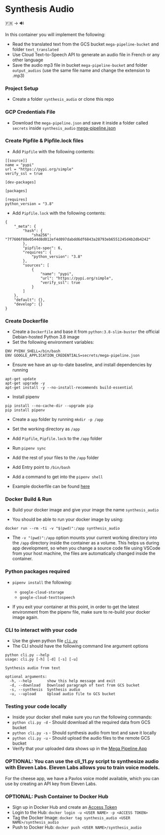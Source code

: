 # Synthesis Audio

🇫🇷 &rightarrow; 🔊

In this container you will implement the following:
* Read the translated text from the GCS bucket `mega-pipeline-bucket` and folder `text_translated`
* Use Cloud Text-to-Speech API to generate an audio file in French or any other language 
* Save the audio mp3 file in bucket `mega-pipeline-bucket` and folder `output_audios` (use the same file name and change the extension to .mp3)


### Project Setup

* Create a folder `synthesis_audio` or clone this repo

### GCP Credentials File
* Download the `mega-pipeline.json` and save it inside a folder called `secrets` inside `synthesis_audio`
<a href="https://static.us.edusercontent.com/files/fo4cDM3adnwMlJVUXZXtzcH2" download>mega-pipeline.json</a>


### Create Pipfile & Pipfile.lock files
* Add `Pipfile` with the following contents:
```
[[source]]
name = "pypi"
url = "https://pypi.org/simple"
verify_ssl = true

[dev-packages]

[packages]

[requires]
python_version = "3.8"
```

* Add `Pipfile.lock` with the following contents:
```
{
    "_meta": {
        "hash": {
            "sha256": "7f7606f08e0544d8d012ef4d097dabdd6df6843a28793eb6551245d4b2db4242"
        },
        "pipfile-spec": 6,
        "requires": {
            "python_version": "3.8"
        },
        "sources": [
            {
                "name": "pypi",
                "url": "https://pypi.org/simple",
                "verify_ssl": true
            }
        ]
    },
    "default": {},
    "develop": {}
}
```

### Create Dockerfile
* Create a `Dockerfile` and base it from `python:3.8-slim-buster` the official Debian-hosted Python 3.8 image
* Set the following environment variables:
```
ENV PYENV_SHELL=/bin/bash
ENV GOOGLE_APPLICATION_CREDENTIALS=secrets/mega-pipeline.json
```

* Ensure we have an up-to-date baseline, and install dependencies by running
```
apt-get update
apt-get upgrade -y
apt-get install -y --no-install-recommends build-essential
```

* Install pipenv
```
pip install --no-cache-dir --upgrade pip
pip install pipenv
```

* Create a `app` folder by running `mkdir -p /app`

* Set the working directory as `/app`
* Add `Pipfile`, `Pipfile.lock` to the `/app` folder
* Run `pipenv sync`

* Add the rest of your files to the `/app` folder
* Add Entry point to `/bin/bash`
* Add a command to get into the `pipenv shell`

* Example dockerfile can be found [here](https://github.com/dlops-io/mega-pipeline#sample-dockerfile)

### Docker Build & Run
* Build your docker image and give your image the name `synthesis_audio`

* You should be able to run your docker image by using:
```
docker run --rm -ti -v "$(pwd)":/app synthesis_audio
```

* The `-v "(pwd)":/app` option mounts your current working directory into the `/app` directory inside the container as a volume. This helps us during app development, so when you change a source code file using VSCode from your host machine, the files are automatically changed inside the container.

### Python packages required
* `pipenv install` the following:
  - `google-cloud-storage`
  - `google-cloud-texttospeech`

* If you exit your container at this point, in order to get the latest environment from the pipenv file, make sure to re-build your docker image again.

### CLI to interact with your code
* Use the given python file [`cli.py`](https://github.com/dlops-io/mega-pipeline/blob/main/synthesis_audio/cli.py)
* The CLI should have the following command line argument options
```
python cli.py --help
usage: cli.py [-h] [-d] [-s] [-u]

Synthesis audio from text

optional arguments:
  -h, --help       show this help message and exit
  -d, --download   Download paragraph of text from GCS bucket
  -s, --synthesis  Synthesis audio
  -u, --upload     Upload audio file to GCS bucket

```

### Testing your code locally
* Inside your docker shell make sure you run the following commands:
* `python cli.py -d` - Should download all the required data from GCS bucket
* `python cli.py -s` - Should synthesis audio from text and save it locally
* `python cli.py -u` - Should upload the audio files to the remote GCS bucket
* Verify that your uploaded data shows up in the [Mega Pipeline App](https://ai5-mega-pipeline.dlops.io/)

### OPTIONAL: You can use the cli_11.py script to synthesize audio with Eleven Labs. Eleven Labs allows you to train voice models.
For the cheese app, we have a Pavlos voice model available, which you can use by creating an API key from Eleven Labs.



### OPTIONAL: Push Container to Docker Hub
* Sign up in Docker Hub and create an [Access Token](https://hub.docker.com/settings/security)
* Login to the Hub: `docker login -u <USER NAME> -p <ACCESS TOKEN>`
* Tag the Docker Image: `docker tag synthesis_audio <USER NAME>/synthesis_audio`
* Push to Docker Hub: `docker push <USER NAME>/synthesis_audio`
